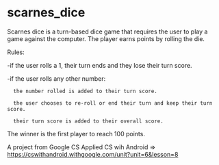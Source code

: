 # scarnes_dice
Scarnes dice is a turn-based dice game that requires the user to play a game against the computer. 
The player earns points by rolling the die.

Rules:

-if the user rolls a 1, their turn ends and they lose their turn score. 

-if the user rolls any other number:
      
      the number rolled is added to their turn score.
   
      the user chooses to re-roll or end their turn and keep their turn score.
   
      their turn score is added to their overall score. 

The winner is the first player to reach 100 points.

A project from Google CS Applied CS wih Android => https://cswithandroid.withgoogle.com/unit?unit=6&lesson=8
